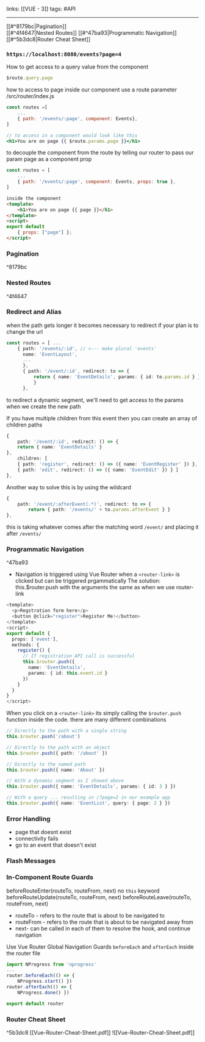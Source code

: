 links: [[VUE - 3]]
tags: #API

--------

[[#^8179bc|Pagination]]  
[[#^4f4647|Nested Routes]] 
[[#^47ba93|Programmatic Navigation]]
[[#^5b3dc8|Router Cheat Sheet]]


### `https://localhost:8080/events?page=4`
How to get access to a query value from the component
```js
$route.query.page
```

how to access to page inside our component
use a route parameter
/src/router/index.js
```jsx
const routes =[
	...
	{ path: '/events/:page', component: Events},
]

// to access in a component would look like this
<h1>You are on page {{ $route.params.page }}</h1>
```

to decouple the component from the route by telling our router to pass our param page as a component prop
```js
const routes = [ 
	... 
	{ path: '/events/:page', component: Events, props: true }, 
]
```
```html
inside the component
<template> 
	<h1>You are on page {{ page }}</h1> 
</template> 
<script> 
export default 
	{ props: ["page"] }; 
</script>
```

### Pagination
^8179bc

### Nested Routes
^4f4647

### Redirect and Alias
when the path gets longer it becomes necessary to redirect if your plan is to change the url


```ts
const routes = [ ... 
	{ path: '/events/:id', // <--- make plural 'events' 
	  name: 'EventLayout', 
	  ... 
	  }, 
	  { path: '/event/:id', redirect: to => { 
		  return { name: 'EventDetails', params: { id: to.params.id } } 
		  } 
	  },
```

to redirect a dynamic segment, we'll need to get access to the params when we create the new path


If you have multiple children from this event then you can create an array of children paths

```ts
{ 
	path: '/event/:id', redirect: () => { 
	return { name: 'EventDetails' } 
}, 
	children: [ 
	{ path: 'register', redirect: () => ({ name: 'EventRegister' }) }, 
	{ path: 'edit', redirect: () => ({ name: 'EventEdit' }) } ] 
},
```

Another way to solve this is by using the wildcard
```ts
{ 
	path: '/event/:afterEvent(.*)', redirect: to => { 
		return { path: '/events/' + to.params.afterEvent } } 
},
```

this is taking whatever comes after the matching word `/event/` and placing it after `/events/` 


### Programmatic Navigation

^47ba93

- Navigation is triggered using Vue Router when a `<router-link>` is clicked but can be triggered prgammatically
The solution: this.$router.push with the arguments the same as when we use router-link
```ts
<template>
  <p>Regstration form here</p>
  <button @click="register">Register Me!</button>
</template>
<script>
export default {
  props: ['event'],
  methods: {
    register() {
      // If registration API call is successful
      this.$router.push({
        name: 'EventDetails',
        params: { id: this.event.id }
      })
    }
  }
}
</script>
```

When you click on a `<router-link>` its simply calling the `$router.push` function inside the code. there are many different combinations 
```ts
// Directly to the path with a single string
this.$router.push('/about')

// Directly to the path with an object
this.$router.push({ path: '/about' })

// Directly to the named path
this.$router.push({ name: 'About' })

// With a dynamic segment as I showed above
this.$router.push({ name: 'EventDetails', params: { id: 3 } })

// With a query ... resulting in /?page=2 in our example app
this.$router.push({ name: 'EventList', query: { page: 2 } })
```

### Error Handling
- page that doesnt exist
- connectivity fails
- go to an event that doesn't exist


### Flash Messages


### In-Component Route Guards
beforeRouteEnter(routeTo, routeFrom, next) no `this` keyword
beforeRouteUpdate(routeTo, routeFrom, next)
beforeRouteLeave(routeTo, routeFrom, next)
- routeTo - refers to the route that is about to be navigated to
- routeFrom - refers to the route that is about to be navigated away from
- next- can be called in each of them to resolve the hook, and continue navigation

Use Vue Router Global Navigation Guards `beforeEach` and `afterEach` inside the router file
```ts
import NProgress from 'nprogress'
... 
router.beforeEach(() => { 
	NProgress.start() }) 
router.afterEach(() => { 
	NProgress.done() }) 

export default router
```


### Router Cheat Sheet
^5b3dc8
[[Vue-Router-Cheat-Sheet.pdf]] 
![[Vue-Router-Cheat-Sheet.pdf]]
